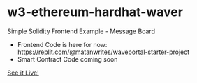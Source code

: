 # w3-ethereum-hardhat-waver
Simple Solidity Frontend Example - Message Board

- Frontend Code is here for now: https://replit.com/@matanwrites/waveportal-starter-project
- Smart Contract Code coming soon

[See it Live!](https://waveportal-starter-project.matanwrites.repl.co/)
